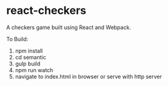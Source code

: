 # react-checkers

A checkers game built using React and Webpack.

To Build:

1. npm install
2. cd semantic
3. gulp build
4. npm run watch
5. navigate to index.html in browser or serve with http server
